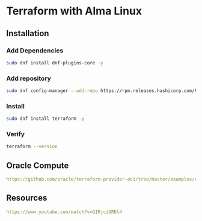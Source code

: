 # Terraform with Alma Linux

## Installation

### Add Dependencies

```sh
sudo dnf install dnf-plugins-core -y
```

### Add repository

```sh
sudo dnf config-manager --add-repo https://rpm.releases.hashicorp.com/RHEL/hashicorp.repo
```

### Install

```sh
sudo dnf install terraform -y
```

### Verify

```sh
terraform --version
```

## Oracle Compute

```yaml
https://github.com/oracle/terraform-provider-oci/tree/master/examples/compute/instance
```

## Resources

```yaml
https://www.youtube.com/watch?v=GIRjciGRDl4
```

